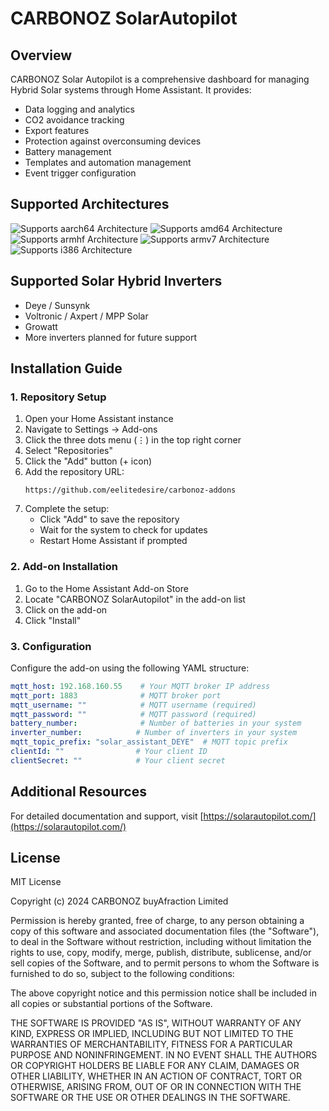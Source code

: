 # CARBONOZ SolarAutopilot

## Overview
CARBONOZ Solar Autopilot is a comprehensive dashboard for managing Hybrid Solar systems through Home Assistant. It provides:
- Data logging and analytics
- CO2 avoidance tracking
- Export features
- Protection against overconsuming devices
- Battery management
- Templates and automation management
- Event trigger configuration

## Supported Architectures
![Supports aarch64 Architecture][aarch64-shield]
![Supports amd64 Architecture][amd64-shield]
![Supports armhf Architecture][armhf-shield]
![Supports armv7 Architecture][armv7-shield]
![Supports i386 Architecture][i386-shield]

[aarch64-shield]: https://img.shields.io/badge/aarch64-yes-green.svg
[amd64-shield]: https://img.shields.io/badge/amd64-yes-green.svg
[armhf-shield]: https://img.shields.io/badge/armhf-yes-green.svg
[armv7-shield]: https://img.shields.io/badge/armv7-yes-green.svg
[i386-shield]: https://img.shields.io/badge/i386-yes-green.svg

## Supported Solar Hybrid Inverters
- Deye / Sunsynk
- Voltronic / Axpert / MPP Solar
- Growatt
- More inverters planned for future support

## Installation Guide

### 1. Repository Setup
1. Open your Home Assistant instance
2. Navigate to Settings -> Add-ons
3. Click the three dots menu (⋮) in the top right corner
4. Select "Repositories"
5. Click the "Add" button (+ icon)
6. Add the repository URL:
   ```
   https://github.com/eelitedesire/carbonoz-addons
   ```
7. Complete the setup:
   - Click "Add" to save the repository
   - Wait for the system to check for updates
   - Restart Home Assistant if prompted

### 2. Add-on Installation
1. Go to the Home Assistant Add-on Store
2. Locate "CARBONOZ SolarAutopilot" in the add-on list
3. Click on the add-on
4. Click "Install"

### 3. Configuration
Configure the add-on using the following YAML structure:

```yaml
mqtt_host: 192.168.160.55    # Your MQTT broker IP address
mqtt_port: 1883              # MQTT broker port
mqtt_username: ""            # MQTT username (required)
mqtt_password: ""            # MQTT password (required)
battery_number:              # Number of batteries in your system
inverter_number:            # Number of inverters in your system
mqtt_topic_prefix: "solar_assistant_DEYE"  # MQTT topic prefix
clientId: ""                # Your client ID
clientSecret: ""            # Your client secret
```

## Additional Resources
For detailed documentation and support, visit [https://solarautopilot.com/](https://solarautopilot.com/)

## License
MIT License

Copyright (c) 2024 CARBONOZ buyAfraction Limited

Permission is hereby granted, free of charge, to any person obtaining a copy
of this software and associated documentation files (the "Software"), to deal
in the Software without restriction, including without limitation the rights
to use, copy, modify, merge, publish, distribute, sublicense, and/or sell
copies of the Software, and to permit persons to whom the Software is
furnished to do so, subject to the following conditions:

The above copyright notice and this permission notice shall be included in all
copies or substantial portions of the Software.

THE SOFTWARE IS PROVIDED "AS IS", WITHOUT WARRANTY OF ANY KIND, EXPRESS OR
IMPLIED, INCLUDING BUT NOT LIMITED TO THE WARRANTIES OF MERCHANTABILITY,
FITNESS FOR A PARTICULAR PURPOSE AND NONINFRINGEMENT. IN NO EVENT SHALL THE
AUTHORS OR COPYRIGHT HOLDERS BE LIABLE FOR ANY CLAIM, DAMAGES OR OTHER
LIABILITY, WHETHER IN AN ACTION OF CONTRACT, TORT OR OTHERWISE, ARISING FROM,
OUT OF OR IN CONNECTION WITH THE SOFTWARE OR THE USE OR OTHER DEALINGS IN THE
SOFTWARE.

